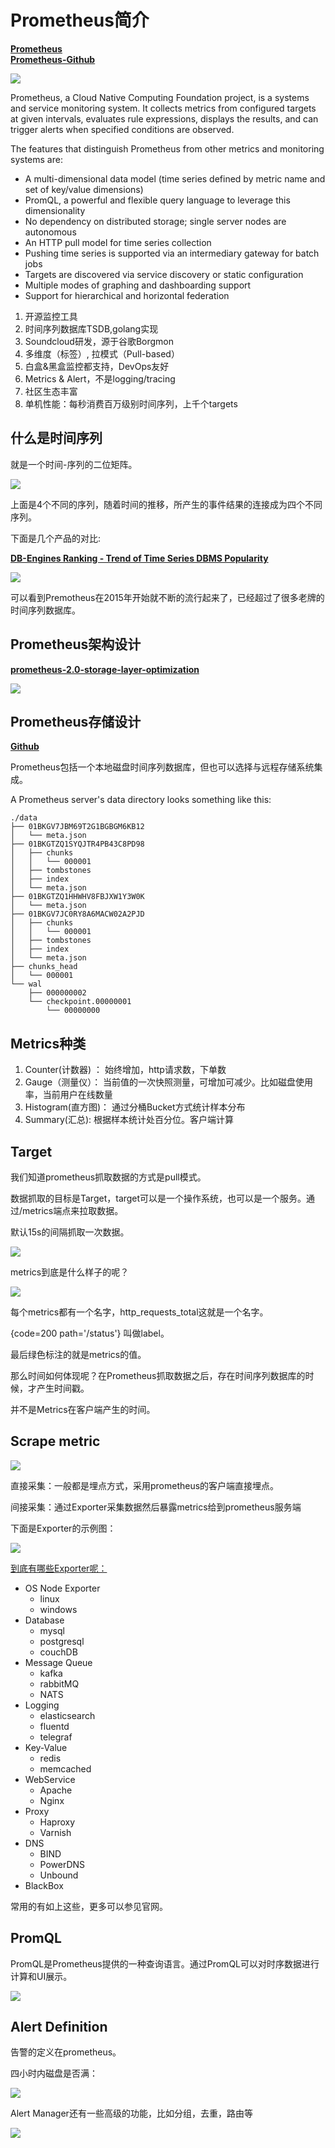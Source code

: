 # Prometheus简介

[**Prometheus**](https://prometheus.io/)  
[**Prometheus-Github**](https://github.com/prometheus/prometheus)

![](https://oscimg.oschina.net/oscnet/up-b7d6077b95f4a38582bdea03b7725c9b2ab.png)


Prometheus, a Cloud Native Computing Foundation project, is a systems and service monitoring system. It collects metrics from configured targets at given intervals, evaluates rule expressions, displays the results, and can trigger alerts when specified conditions are observed.

The features that distinguish Prometheus from other metrics and monitoring systems are:

- A multi-dimensional data model (time series defined by metric name and set of key/value dimensions)
- PromQL, a powerful and flexible query language to leverage this dimensionality
- No dependency on distributed storage; single server nodes are autonomous
- An HTTP pull model for time series collection
- Pushing time series is supported via an intermediary gateway for batch jobs
- Targets are discovered via service discovery or static configuration
- Multiple modes of graphing and dashboarding support
- Support for hierarchical and horizontal federation


1. 开源监控工具
2. 时间序列数据库TSDB,golang实现
3. Soundcloud研发，源于谷歌Borgmon
4. 多维度（标签）, 拉模式（Pull-based）
5. 白盒&黑盒监控都支持，DevOps友好
6. Metrics & Alert，不是logging/tracing
7. 社区生态丰富
8. 单机性能：每秒消费百万级别时间序列，上千个targets


## 什么是时间序列

就是一个时间-序列的二位矩阵。

![](https://oscimg.oschina.net/oscnet/up-ec42951eb906338f92c2feff4dbfdbd9f21.png)

上面是4个不同的序列，随着时间的推移，所产生的事件结果的连接成为四个不同序列。


下面是几个产品的对比:

[**DB-Engines Ranking - Trend of Time Series DBMS Popularity**](https://db-engines.com/en/ranking_trend/time+series+dbms)

![](https://oscimg.oschina.net/oscnet/up-8af2223852a37cafe1587f76c3cbe7d0232.png)


可以看到Premotheus在2015年开始就不断的流行起来了，已经超过了很多老牌的时间序列数据库。



## Prometheus架构设计

[**prometheus-2.0-storage-layer-optimization**](https://cloud.redhat.com/blog)

![](https://oscimg.oschina.net/oscnet/up-ad6a3eacd5a4c4503436bf2b24ad2c3ec81.png)



## Prometheus存储设计

[**Github**](https://prometheus.io/docs/prometheus/latest/storage/)


Prometheus包括一个本地磁盘时间序列数据库，但也可以选择与远程存储系统集成。


A Prometheus server's data directory looks something like this:

```text
./data
├── 01BKGV7JBM69T2G1BGBGM6KB12
│   └── meta.json
├── 01BKGTZQ1SYQJTR4PB43C8PD98
│   ├── chunks
│   │   └── 000001
│   ├── tombstones
│   ├── index
│   └── meta.json
├── 01BKGTZQ1HHWHV8FBJXW1Y3W0K
│   └── meta.json
├── 01BKGV7JC0RY8A6MACW02A2PJD
│   ├── chunks
│   │   └── 000001
│   ├── tombstones
│   ├── index
│   └── meta.json
├── chunks_head
│   └── 000001
└── wal
    ├── 000000002
    └── checkpoint.00000001
        └── 00000000
```


## Metrics种类

1. Counter(计数器) ： 始终增加，http请求数，下单数
2. Gauge（测量仪）： 当前值的一次快照测量，可增加可减少。比如磁盘使用率，当前用户在线数量
3. Histogram(直方图)： 通过分桶Bucket方式统计样本分布
4. Summary(汇总): 根据样本统计处百分位。客户端计算





## Target

我们知道prometheus抓取数据的方式是pull模式。

数据抓取的目标是Target，target可以是一个操作系统，也可以是一个服务。通过/metrics端点来拉取数据。

默认15s的间隔抓取一次数据。

![](https://oscimg.oschina.net/oscnet/up-c2a707fd60379cb52e341ad77b3967452b1.png)

metrics到底是什么样子的呢？

![](https://oscimg.oschina.net/oscnet/up-1713ce9632bf55b39d03d7b1a0244c9c8d6.png)

每个metrics都有一个名字，http_requests_total这就是一个名字。

{code=200 path='/status'} 叫做label。

最后绿色标注的就是metrics的值。

那么时间如何体现呢？在Prometheus抓取数据之后，存在时间序列数据库的时候，才产生时间戳。

并不是Metrics在客户端产生的时间。


## Scrape metric

![](https://oscimg.oschina.net/oscnet/up-724a40dbb48d91f4690ff016694e2f198e7.png)

直接采集：一般都是埋点方式，采用prometheus的客户端直接埋点。

间接采集：通过Exporter采集数据然后暴露metrics给到prometheus服务端

下面是Exporter的示例图：

![](https://oscimg.oschina.net/oscnet/up-3d87c9c953da78c912278f033fa154aa8e2.png)

[到底有哪些Exporter呢：](https://prometheus.io/docs/instrumenting/exporters/)

- OS Node Exporter
    - linux
    - windows
- Database
    - mysql
    - postgresql
    - couchDB
- Message Queue
    - kafka
    - rabbitMQ
    - NATS
- Logging
    - elasticsearch
    - fluentd
    - telegraf
- Key-Value
    - redis
    - memcached
- WebService
    - Apache
    - Nginx
- Proxy
    - Haproxy
    - Varnish
- DNS
    - BIND
    - PowerDNS
    - Unbound
- BlackBox


常用的有如上这些，更多可以参见官网。



## PromQL

PromQL是Prometheus提供的一种查询语言。通过PromQL可以对时序数据进行计算和UI展示。

![](https://oscimg.oschina.net/oscnet/up-9d4184699473c186f4b960674ac2a8164f5.png)


## Alert Definition

告警的定义在prometheus。

四小时内磁盘是否满：

![](https://oscimg.oschina.net/oscnet/up-29d61efa08bd6315e6ad9510cb50cfda025.png)


Alert Manager还有一些高级的功能，比如分组，去重，路由等


![](https://oscimg.oschina.net/oscnet/up-89da0237214e2b5d14a6788d8c9db076ed3.png)





